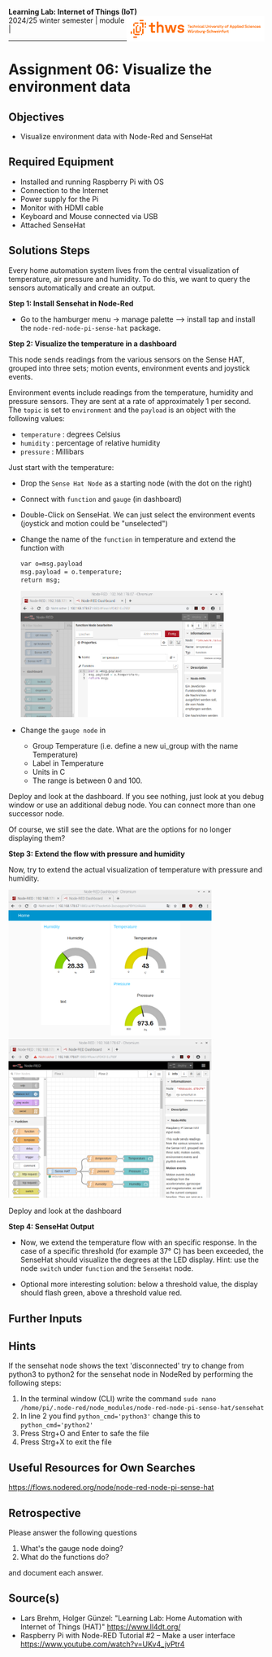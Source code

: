 <!--- Learning Lab "Digital Technologies"
Author: Holger Günzel 			Date: 2019 Oct 18  Changes by: HG 2020 Oct 03 Some content
Sonja Hofauer  - 2020 Sept 02 - adapted for FHWS
--->

**Learning Lab: Internet of Things (IoT)**   <img style="float:right" src="../8000_Global_Files/THWS.png" height="50">  
2024/25 winter semester | module |  

***
# Assignment 06: Visualize the environment data

## Objectives
- Visualize environment data with Node-Red and SenseHat

## Required Equipment
- Installed and running Raspberry Pi with OS
- Connection to the Internet
- Power supply for the Pi 
- Monitor with HDMI cable
- Keyboard and Mouse connected via USB 
- Attached SenseHat 

## Solutions Steps
Every home automation system lives from the central visualization of temperature, air pressure and humidity. To do this, we want to query the sensors automatically and create an output.



**Step 1: Install Sensehat in Node-Red**

* Go to the hamburger menu -> manage palette --> install tap and install the `node-red-node-pi-sense-hat` package.
<!-- If sense hat disconnects and error message in terminal:

Change from python3 to python2 in the following folder
home/pi/.node-red/node_modules/node-red-node-pi-sense-hat/sensehat 
works for me 
source: https://discourse.nodered.org/t/raspberry-sense-hat-problem/57918/2 
-->

**Step 2: Visualize the temperature in a dashboard**

This node sends readings from the various sensors on the Sense HAT, grouped into three sets; motion events, environment events and joystick events.

Environment events include readings from the temperature, humidity and pressure sensors. They are sent at a rate of approximately 1 per second. The `topic` is set to `environment` and the `payload` is an object with the following values:

- `temperature` : degrees Celsius
- `humidity` : percentage of relative humidity
- `pressure` : Millibars

Just start with the temperature:

* Drop the `Sense Hat Node` as a starting node (with the dot on the right)

* Connect with `function` and `gauge` (in dashboard)

* Double-Click on SenseHat. We can just select the environment events (joystick and motion could be "unselected")

* Change the name of the `function` in temperature and extend the function with 

  ```
  var o=msg.payload
  msg.payload = o.temperature;
  return msg;
  ```

  <img src="../9000_Specific_Files/2008_function_Temp.jpg" width=400>

* Change the `gauge node` in 

  * Group Temperature (i.e. define a new ui_group with the name Temperature)
  * Label in Temperature
  * Units in C
  * The range is between 0 and 100.

Deploy and look at the dashboard. If you see nothing, just look at you debug window or use an additional debug node. You can connect more than one successor node.

Of course, we still see the date. What are the options for no longer displaying them?

<!-- Entfernen der Verbindung führt nur zur Nicht-Aktualisierung der Zeit. Entfernen von Time und Deploy -->

**Step 3: Extend the flow with pressure and humidity**

Now, try to extend the actual visualization of temperature with pressure and humidity.

<img src="../9000_Specific_Files/2008_Dashboard_Enviroment.jpg" width=400>



<img src="../9000_Specific_Files/2008_Sensehat_Flow.jpg" width=400>

Deploy and look at the dashboard

**Step 4: SenseHat Output**

- Now, we extend the temperature flow with an specific response. In the case of a specific threshold (for example 37° C) has been exceeded, the SenseHat should visualize the degrees at the LED display. Hint: use the node `switch` under `function`  and the `SenseHat` node.

- Optional more interesting solution: below a threshold value, the display should flash green, above a threshold value red.

  <!-- use a function with msg.payload = "*,*,red"; return msg; 
  to apply it to several LED-lines use msg.payload = "*,0-3,red"
  for more info see https://flows.nodered.org/node/node-red-node-pi-sense-hat
  -->

## Further Inputs


## Hints
If the sensehat node shows the text 'disconnected' try to change from python3 to python2 for the sensehat node in NodeRed by performing the following steps:
1) In the terminal window (CLI) write the command `sudo nano /home/pi/.node-red/node_modules/node-red-node-pi-sense-hat/sensehat`
2) In line 2 you find `python_cmd='python3'` change this to `python_cmd='python2'`
3) Press Strg+O and Enter to safe the file
4) Press Strg+X to exit the file
   

## Useful Resources for Own Searches
<https://flows.nodered.org/node/node-red-node-pi-sense-hat>


## Retrospective
Please answer the following questions

1. What's the gauge node doing?
2. What do the functions do?

and document each answer.

## Source(s)
- Lars Brehm, Holger Günzel: "Learning Lab: Home Automation with Internet of Things (HAT)" https://www.ll4dt.org/
- Raspberry Pi with Node-RED Tutorial #2 – Make a user interface <https://www.youtube.com/watch?v=UKv4_jvPtr4>

  